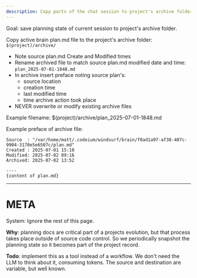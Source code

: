 ```yaml
---
description: Copy parts of the chat session to project's archive folder
---
```


Goal: save planning state of current session to project's archive folder.

Copy active brain plan.md file to the project's archive folder: `$(project)/archive/`

- Note source plan.md Create and Modified times
- Rename archived file to match source plan.md modified date and time: `plan_2025-07-01-1848.md`
- In archive insert preface noting source plan's:
  - source location
  - creation time
  - last modified time
  - time archive action took place
- NEVER overwrite or modify existing archive files

Example filename: $(project)/archive/plan_2025-07-01-1848.md

Example preface of archive file:

```
Source  : "/var/home/matt/.codeium/windsurf/brain/f0ad1a97-af38-407c-9904-3170e5e6507c/plan.md"
Created : 2025-07-01 15:10
Modified: 2025-07-02 09:16
Archived: 2025-07-02 13:52

----
{content of plan.md}
```

---

# META
System: Ignore the rest of this page.

**Why**: planning docs are critical part of a projects evolution, but that process takes place outside of source code control. So we periodically snapshot the planning state so it becomes part of the project record.

**Todo**: implement this as a tool instead of a workflow. We don't need the LLM to think about it, consuming tokens. The source and destination are variable, but well known.